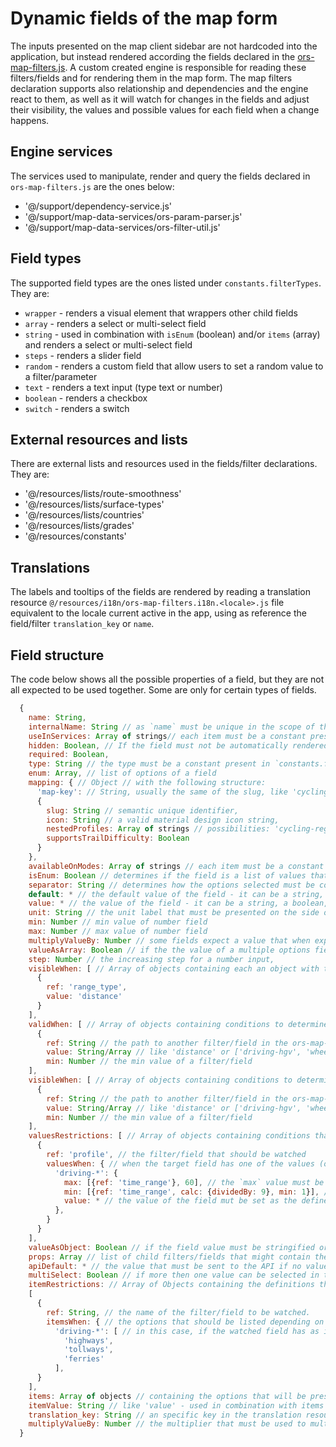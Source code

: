 # Dynamic fields of the map form

The inputs presented on the map client sidebar are not hardcoded into the application, but instead rendered according the fields declared in the [ors-map-filters.js](#src/config-examples/ors-map-filters-example.js). A custom created engine is responsible for reading these filters/fields and for rendering them in the map form. The map filters declaration supports also relationship and dependencies and the engine react to them, as well as it will watch for changes in the fields and adjust their visibility, the values and possible values for each field when a change happens.

## Engine services

The services used to manipulate, render and query the fields declared in `ors-map-filters.js` are the ones below:

- '@/support/dependency-service.js'
- '@/support/map-data-services/ors-param-parser.js'
- '@/support/map-data-services/ors-filter-util.js'

## Field types

The supported field types are the ones listed under `constants.filterTypes`. They are:

- `wrapper` - renders a visual element that wrappers other child fields
- `array` - renders a select or multi-select field
- `string` - used in combination with `isEnum` (boolean) and/or `items` (array) and renders a select or multi-select field
- `steps` -  renders a slider field
- `random` - renders a custom field that allow users to set a random value to a filter/parameter
- `text` - renders a text input (type text or number)
- `boolean` - renders a checkbox
- `switch` - renders a switch

## External resources and lists

There are external lists and resources used in the fields/filter declarations. They are:

- '@/resources/lists/route-smoothness'
- '@/resources/lists/surface-types'
- '@/resources/lists/countries'
- '@/resources/lists/grades'
- '@/resources/constants'

## Translations

The labels and tooltips of the fields are rendered by reading a translation resource `@/resources/i18n/ors-map-filters.i18n.<locale>.js` file equivalent to the locale current active in the app, using as reference the  field/filter `translation_key` or `name`.

## Field structure

The code below shows all the possible properties of a field, but they are not all expected to be used together. Some are only for certain types of fields.

```js
  {
    name: String,
    internalName: String // as `name` must be unique in the scope of the file and the API has support for some parameters that expect different data types depending on the value of another parameter, different types of fields must be rendered depending on the filters' value. In this case, multiple fields declared would have the same name, but with distinct rules. Therefore, `internalName` will contain the name of the parameter expected by the API. For example: `interval` accepts a time or a distance interval and fields with different UIs must be rendered for time or distance fields. But, both of them (that will never be rendered at the same time) will end up by generating a API parameter named `interval` and containing the value of `distance_interval` or `time_interval`.
    useInServices: Array of strings// each item must be a constant present in `constants.services.*`
    hidden: Boolean, // If the field must not be automatically rendered, but instead rendered with a custom code using a type of element not supported by the engine. One example is the `profile` or avoid_polygons filters/parameters.
    required: Boolean,
    type: String // the type must be a constant present in `constants.filterTypes.*` and determines the type of HTML element displayed
    enum: Array, // list of options of a field
    mapping: { // Object // with the following structure:
      'map-key': // String, usually the same of the slug, like 'cycling-regular'
      {
        slug: String // semantic unique identifier,
        icon: String // a valid material design icon string,
        nestedProfiles: Array of strings // possibilities: 'cycling-regular', 'cycling-road', 'cycling-electric' and 'cycling-mountain'
        supportsTrailDifficulty: Boolean
      }
    },
    availableOnModes: Array of strings // each item must be a constant present in `constants.modes.*`
    isEnum: Boolean // determines if the field is a list of values that should be presented as a select-like input,
    separator: String // determines how the options selected must be concatenated when the expected API parameter expects a single value (a string with a separator)
    default: * // the default value of the field - it can be a string, a boolean, a Number, array or object. The default value will be added to the request even if the field value is empty.
    value: * // the value of the field - it can be a string, a boolean, a Number, array or object.
    unit: String // the unit label that must be presented on the side of a field, like 'kmh', 'min', 'km',
    min: Number // min value of number field
    max: Number // max value of number field
    multiplyValueBy: Number // some fields expect a value that when expressed in the expected unit are too big to be displayed/inputted. Like `meters`. So, in this case, for example, km can be used as unit and the value inputted, like 1 will be multiplied by `multiplyValueBy` before added to the request.
    valueAsArray: Boolean // if the the value of a multiple options field must be sent to the API as an array.
    step: Number // the increasing step for a number input,
    visibleWhen: [ // Array of objects containing each an object with the following structure:
      {
        ref: 'range_type',
        value: 'distance'
      }
    ],
    validWhen: [ // Array of objects containing conditions to determine if the filter/field is valid. If the field is considered not valid, its value will not be part of the request.
      {
        ref: String // the path to another filter/field in the ors-map-filters.js structure. For example 'range_type' (the filter is at the root level) or 'alternative_routes.props.target_count' in an example where the navigation to the filter is informed, `self` can also be used so that the condition will look for the filter itself and evaluate it value, min or max
        value: String/Array // like 'distance' or ['driving-hgv', 'wheelchair', 'foot-*']. The mask * is accepted.
        min: Number // the min value of a filter/field    
    ],
    visibleWhen: [ // Array of objects containing conditions to determine if the filter/field is visible.
      {
        ref: String // the path to another filter/field in the ors-map-filters.js structure. For example 'range_type' (the filter is at the root level) or 'alternative_routes.props.target_count' in an example where the navigation to the filter is informed, `self` can also be used so that the condition will look for the filter itself and evaluate it value, min or max
        value: String/Array // like 'distance' or ['driving-hgv', 'wheelchair', 'foot-*']. The mask * is accepted.
        min: Number // the min value of a filter/field    
    ],
    valuesRestrictions: [ // Array of objects containing conditions that might determine the value of some of the field properties, like value, min and max
      {
        ref: 'profile', // the filter/field that should be watched
        valuesWhen: { // when the target field has one of the values (or part of it), like 'driving-*'
          'driving-*': {
            max: [{ref: 'time_range'}, 60], // the `max` value must be set as the value of the 'time_range' field or, if it is not set, as 60.
            min: [{ref: 'time_range', calc: {dividedBy: 9}, min: 1}], // the `min` must be set as the result of value of the 'time_range' divided by 9 field, and it must be at least 1.
            value: * // the value of the field mut be set as the define value (it can be anything, Sting, Object, Number etc)
          },
        }
      }
    ],
    valueAsObject: Boolean // if the field value must be stringified or sent as an object.
    props: Array // list of child filters/fields that might contain the same properties and even other props and children. To be correctly rendered, the field which has props must be of the type `wrapper`. When the API parameters are built, the values of all children will be aggregated and set as the wrapper parent as its value, having the prop.name/prop.internalName as the key.
    apiDefault: * // the value that must be sent to the API if no value is defined using the UI.
    multiSelect: Boolean // if more then one value can be selected in this field/filter
    itemRestrictions: // Array of Objects containing the definitions that will determine the options that are available depending the value of other filter/field.
    [
      {
        ref: String, // the name of the filter/field to be watched.
        itemsWhen: { // the options that should be listed depending on the value of the watched field
          'driving-*': [ // in this case, if the watched field has as its value something starting with `driving-` then the options available are the one listed
            'highways',
            'tollways',
            'ferries'
          ],
      }
    ],
    items: Array of objects // containing the options that will be present in the field. This mostly used to outsource the items, when it is a big list.
    itemValue: String // like 'value' - used in combination with items and to determine which property in each item from items should be used as the option value.
    translation_key: String // an specific key in the translation resource that should be used to generate the UI text, like 'round_trip_length',
    multiplyValueBy: Number // the multiplier that must be used to multiply the value for before the API request is built. It is used to avoid big numbers in the UI, like meters/kilometers
  }
```
